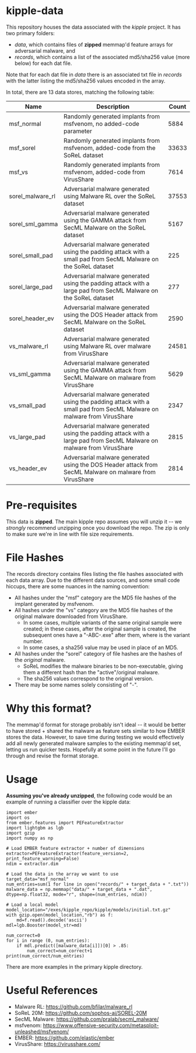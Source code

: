 # kipple-data
This repository houses the data associated with the _kipple_ project. It has two primary folders:

* _data_, which contains files of **zipped** memmap'd feature arrays for adversarial malware, and
* _records_, which contains a list of the associated md5/sha256 value (more below) for each dat file.

Note that for each dat file in _data_ there is an associated txt file in _records_ with the latter listing the md5/sha256 values encoded in the array.

In total, there are 13 data stores, matching the following table:

| Name      | Description | Count|
| ------------| ------------| ------------|
| msf_normal      | Randomly generated implants from msfvenom, no added-code parameter       | 5884|
| msf_sorel      | Randomly generated implants from msfvenom, added-code from the SoReL dataset       | 33633|
| msf_vs      | Randomly generated implants from msfvenom, added-code from VirusShare       | 7614|
| sorel_malware_rl | Adversarial malware generated using Malware RL over the SoReL dataset | 37553 |
| sorel_sml_gamma | Adversarial malware generated using the GAMMA attack from SecML Malware on the SoReL dataset | 5167|
| sorel_small_pad | Adversarial malware generated using the padding attack with a small pad from SecML Malware on the SoReL dataset | 225|
| sorel_large_pad | Adversarial malware generated using the padding attack with a large pad from SecML Malware on the SoReL dataset | 277|
| sorel_header_ev | Adversarial malware generated using the DOS Header attack from SecML Malware on the SoReL dataset | 2590 |
| vs_malware_rl | Adversarial malware generated using Malware RL over malware from VirusShare | 24581 |
| vs_sml_gamma | Adversarial malware generated using the GAMMA attack from SecML Malware on malware from VirusShare | 5629|
| vs_small_pad | Adversarial malware generated using the padding attack with a small pad from SecML Malware on malware from VirusShare | 2347|
| vs_large_pad | Adversarial malware generated using the padding attack with a large pad from SecML Malware on malware from VirusShare | 2815|
| vs_header_ev | Adversarial malware generated using the DOS Header attack from SecML Malware on malware from VirusShare | 2814 |

# Pre-requisites #
This data is **zipped**. The main kipple repo assumes you will unzip it -- we _strongly_ recommend unzipping once you download the repo. The zip is only to make sure we're in line with file size requirements.

# File Hashes #
The records directory contains files listing the file hashes associated with each data array. Due to the different data sources, and some small code hiccups, there are some nuances in the naming convention:

* All hashes under the "msf" category are the MD5 file hashes of the implant generated by msfvenom.
* All hashes under the "vs" category are the MD5 file hashes of the original malware downloaded from VirusShare. 
    * In some cases, multiple variants of the same original sample were created; in these cases, after the original sample is created, the subsequent ones have a "-ABC-<X>.exe" after them, where <X> is the variant number. 
    * In some cases, a sha256 value may be used in place of an MD5.
* All hashes under the "sorel" category of file hashes are the hashes of the _original_ malware.
    * SoReL modifies the malware binaries to be non-executable, giving them a different hash than the "active"/original malware.
    * The sha256 values correspond to the original version.
* There may be some names solely consisting of "-<X>".
  
# Why this format? #
   The memmap'd format for storage probably isn't ideal -- it would be better to have stored + shared the malware as feature sets similar to how EMBER stores the data. However, to save time during testing we would effectively add all newly generated malware samples to the existing memmap'd set, letting us run quicker tests. Hopefully at some point in the future I'll go through and revise the format storage.
   
# Usage #
**Assuming you've already unzipped**, the following code would be an example of running a classifier over the kipple data:
```
import ember
import os
from ember.features import PEFeatureExtractor
import lightgbm as lgb
import gzip
import numpy as np

# Load EMBER feature extractor + number of dimensions
extractor=PEFeatureExtractor(feature_version=2, print_feature_warning=False)
ndim = extractor.dim

# Load the data in the array we want to use
target_data="msf_normal"
num_entries=sum(1 for line in open("records/" + target_data + ".txt"))
malware_data = np.memmap("data/" + target_data + ".dat", dtype=np.float32, mode="r", shape=(num_entries, ndim))

# Load a local model
model_location="/exes/kipple_repo/kipple/models/initial.txt.gz"
with gzip.open(model_location,"rb") as f:
    md=f.read().decode('ascii')
mdl=lgb.Booster(model_str=md)

num_correct=0
for i in range (0, num_entries):
    if mdl.predict([malware_data[i]])[0] > .85:
        num_correct=num_correct+1
print(num_correct/num_entries)

```
There are more examples in the primary kipple directory.

# Useful References #
* Malware RL: https://github.com/bfilar/malware_rl
* SoReL 20M: https://github.com/sophos-ai/SOREL-20M
* SecML Malware: https://github.com/pralab/secml_malware/
* msfvenom: https://www.offensive-security.com/metasploit-unleashed/msfvenom/
* EMBER: https://github.com/elastic/ember
* VirusShare: https://virusshare.com/
